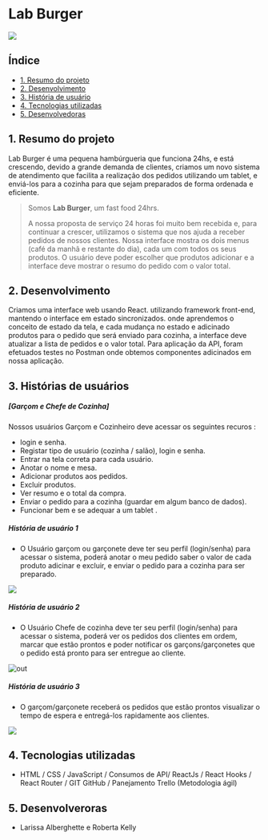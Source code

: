 # Lab Burger 
![](https://github.com/laris28/SAP005-burger-queen/blob/035064274431dc07df43079f3ebcaa634104c98d/src/pages/img/logo.png)

## Índice

- [1. Resumo do projeto](#1-resumo-do-projeto)
- [2. Desenvolvimento](#3-Desenvolvimento)
- [3. História de usuário](#5-Histórias-de-usuários)
- [4. Tecnologias utilizadas](#6-Tecnologias)
- [5. Desenvolvedoras](#7-Desenvolveroras)



## 1. Resumo do projeto

Lab Burger é uma pequena hambúrgueria que funciona 24hs, e está crescendo, devido a grande demanda de clientes, criamos um novo sistema de atendimento que facilita a realização dos pedidos utilizando um tablet, e enviá-los para a cozinha para que sejam preparados de forma ordenada e eficiente.

> Somos **Lab Burger**, um fast food 24hrs.
>
> A nossa proposta de serviço 24 horas foi muito bem recebida e, para continuar a
> crescer, utilizamos o sistema que nos ajuda a receber pedidos de nossos
> clientes.
Nossa interface mostra os dois menus (café da manhã e restante do dia), cada
um com todos os seus produtos. O usuário deve poder escolher que produtos
adicionar e a interface deve mostrar o resumo do pedido com o valor total.

## 2. Desenvolvimento

Criamos uma interface web usando React. utilizando framework front-end, mantendo o interface em estado sincronizados. onde aprendemos o conceito de estado da tela, e cada mudança no estado e adicinado produtos para o pedido que será enviado para cozinha, a interface deve atualizar a lista de pedidos e o valor total.
Para aplicação da API, foram efetuados testes no Postman onde obtemos componentes adicinados em nossa aplicação. 

## 3. Histórias de usuários

##### [Garçom e Chefe de Cozinha]

Nossos usuários Garçom e Cozinheiro deve acessar os seguintes recuros :

* login e senha.
* Registar tipo de usuário (cozinha / salão), login e senha.
* Entrar na tela correta para cada usuário.
* Anotar o nome e mesa.
* Adicionar produtos aos pedidos.
* Excluir produtos.
* Ver resumo e o total da compra.
* Enviar o pedido para a cozinha (guardar em algum banco de dados).
* Funcionar bem e se adequar a um tablet .

##### História de usuário 1
* O Usuário garçom ou garçonete deve ter seu perfil (login/senha) para acessar o sistema, poderá anotar o meu pedido saber o valor de cada produto adicinar e excluir, e enviar o pedido para a cozinha para ser preparado.

![](https://github.com/laris28/SAP005-burger-queen/blob/5df1b35801f2ddc3c7894100b15d2f33296f6a1b/src/Pedro%20garçom%20logado%20faz%20pedido%20.gif)

##### História de usuário 2
* O Usuário Chefe de cozinha deve ter seu perfil (login/senha) para acessar o sistema, poderá ver os pedidos dos clientes em ordem, marcar que estão prontos e poder notificar os garçons/garçonetes que o pedido está pronto para ser entregue ao cliente.

![out](https://github.com/laris28/SAP005-burger-queen/blob/5df1b35801f2ddc3c7894100b15d2f33296f6a1b/src/Juca%20Cozinha%20recebe%20pedido%20.gif)

##### História de usuário 3
* O garçom/garçonete receberá os pedidos que estão prontos visualizar o tempo de espera e entregá-los rapidamente aos clientes.

![](https://github.com/laris28/SAP005-burger-queen/blob/5df1b35801f2ddc3c7894100b15d2f33296f6a1b/src/Pedro%20recebe%20pedido%20da%20cozinha%20.gif)

## 4. Tecnologias utilizadas

* HTML / CSS / JavaScript / Consumos de API/ ReactJs / React Hooks / React Router / GIT GitHub / Panejamento Trello (Metodologia ágil)

## 5. Desenvolveroras
 * Larissa Alberghette e Roberta Kelly  

